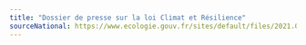 ```yaml
---
title: "Dossier de presse sur la loi Climat et Résilience"
sourceNational: https://www.ecologie.gouv.fr/sites/default/files/2021.08.24-DP_Loi_climat_promulguee.pdf
---
```

